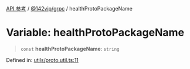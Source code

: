[API 参考](../../../index.md) / [@142vip/grpc](../index.md) / healthProtoPackageName

# Variable: healthProtoPackageName

> `const` **healthProtoPackageName**: `string`

Defined in: [utils/proto.util.ts:11](https://github.com/142vip/core-x/blob/15d5bc9ef4bece78c0e60bdf074a2d245f625100/packages/grpc/src/utils/proto.util.ts#L11)
